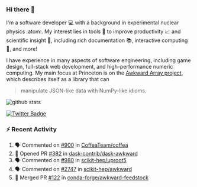 ### Hi there 👋 

I'm a software developer 💻 with a background in experimental nuclear physics :atom:. My interest lies in tools :wrench: to improve productivity :chart_with_upwards_trend: and scientific insight :telescope:, including rich documentation 📚, interactive computing 🧮, and more! 

I have experience in many aspects of software engineering, including game design, full-stack web development, and high-performance numeric computing. My main focus at Princeton is on the [Awkward Array project](awkward-array.org/), which describes itself as a library that can 
> manipulate JSON-like data with NumPy-like idioms.

![github stats](https://github-readme-stats.vercel.app/api?username=agoose77&show_icons=true&hide_rank=true&hide_title=true&bg_color=30,e76445,904e95&text_color=efe3ec&icon_color=efe3ec)
<!--
**agoose77/agoose77** is a ✨ _special_ ✨ repository because its `README.md` (this file) appears on your GitHub profile.

Here are some ideas to get you started:

- 🔭 I’m currently working on ...
- 🌱 I’m currently learning ...
- 👯 I’m looking to collaborate on ...
- 🤔 I’m looking for help with ...
- 💬 Ask me about ...
- 📫 How to reach me: ...
- 😄 Pronouns: ...
- ⚡ Fun fact: ...
-->

[![Twitter Badge](https://img.shields.io/twitter/follow/agoose77?style=flat-square&logo=Twitter&logoColor=white&color=cornflowerblue)](https://twitter.com/agoose77)

### :zap: Recent Activity

<!--START_SECTION:activity-->
1. 🗣 Commented on [#900](https://github.com/CoffeaTeam/coffea/pull/900#issuecomment-1751998548) in [CoffeaTeam/coffea](https://github.com/CoffeaTeam/coffea)
2. 💪 Opened PR [#382](https://github.com/dask-contrib/dask-awkward/pull/382) in [dask-contrib/dask-awkward](https://github.com/dask-contrib/dask-awkward)
3. 🗣 Commented on [#980](https://github.com/scikit-hep/uproot5/pull/980#issuecomment-1751997164) in [scikit-hep/uproot5](https://github.com/scikit-hep/uproot5)
4. 🗣 Commented on [#2747](https://github.com/scikit-hep/awkward/pull/2747#issuecomment-1751996926) in [scikit-hep/awkward](https://github.com/scikit-hep/awkward)
5. 🎉 Merged PR [#122](https://github.com/conda-forge/awkward-feedstock/pull/122) in [conda-forge/awkward-feedstock](https://github.com/conda-forge/awkward-feedstock)
<!--END_SECTION:activity-->
